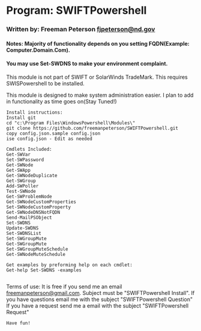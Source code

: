 
# Program:            SWIFTPowershell
### Written by:         Freeman Peterson fjpeterson@nd.gov
#### Notes:              Majority of functionality depends on you setting FQDN(Example: Computer.Domain.Com). 
####                      You may use Set-SWDNS to make your environment complaint. 

This module is not part of SWIFT or SolarWinds TradeMark.
This requires SWISPowershell to be installed.

This module is designed to make system administration easier. I plan to add in functionality as time goes on(Stay Tuned!)


```
Install instructions:
Install git
cd "c:\Program Files\WindowsPowershell\Modules\"
git clone https://github.com/freemanpeterson/SWIFTPowershell.git
copy config.json.sample config.json
ise config.json - Edit as needed
````
```
Cmdlets Included:
Get-SWVar
Set-SWPassword
Get-SWNode
Get-SWApp
Get-SWNodeDuplicate
Get-SWGroup
Add-SWPoller
Test-SWNode
Get-SWProblemNode
Get-SWNodeCustomProperties
Set-SWNodeCustomProperty
Get-SWNodeDNSNotFQDN
Send-MailPSObject
Set-SWDNS
Update-SWDNS
Set-SWDNSList
Set-SWGroupMute
Get-SWGroupMute
Set-SWGroupMuteSchedule
Get-SWNodeMuteSchedule
```
```
Get examples by preforming help on each cmdlet:
Get-help Set-SWDNS -examples


```
Terms of use: 
It is free if you send me an email freemanpeterson@gmail.com. Subject must be "SWIFTPowershell Install".
If you have questions email me with the subject "SWIFTPowershell Question"
If you have a request send me a email with the subject "SWIFTPowershell Request"
````
Have fun!
